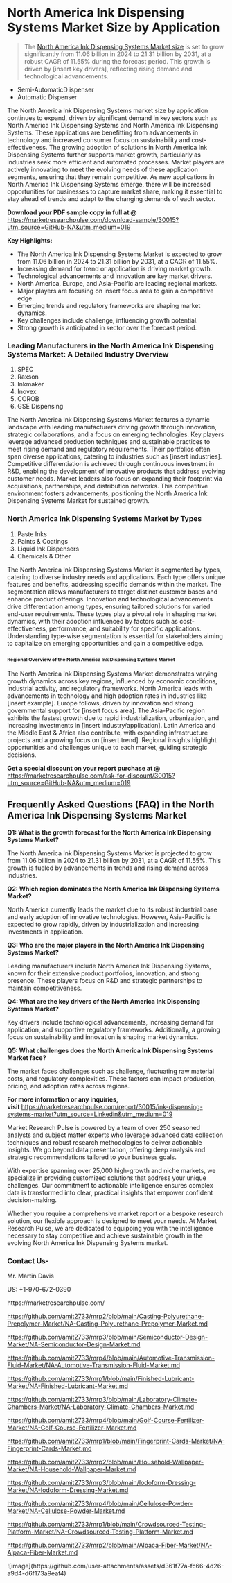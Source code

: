 <h1>North America Ink Dispensing Systems Market&nbsp;Size by Application</h1><blockquote><p>The <a href="https://marketresearchpulse.com/download-sample/30015?utm_source=GitHub-NA&amp;utm_medium=019">North America Ink Dispensing Systems Market size</a> is set to grow significantly from 11.06 billion in 2024 to 21.31 billion by 2031, at a robust CAGR of 11.55% during the forecast period. This growth is driven by [insert key drivers], reflecting rising demand and technological advancements.</p></blockquote><ul><li>Semi-AutomaticD ispenser<li> Automatic Dispenser</li></ul><p>The North America Ink Dispensing Systems market size by application continues to expand, driven by significant demand in key sectors such as North America Ink Dispensing Systems and North America Ink Dispensing Systems. These applications are benefitting from advancements in technology and increased consumer focus on sustainability and cost-effectiveness. The growing adoption of solutions in North America Ink Dispensing Systems further supports market growth, particularly as industries seek more efficient and automated processes. Market players are actively innovating to meet the evolving needs of these application segments, ensuring that they remain competitive. As new applications in North America Ink Dispensing Systems emerge, there will be increased opportunities for businesses to capture market share, making it essential to stay ahead of trends and adapt to the changing demands of each sector.</p><p><strong>Download your PDF sample copy in full at @ </strong><a href="https://marketresearchpulse.com/download-sample/30015?utm_source=GitHub-NA&amp;utm_medium=019">https://marketresearchpulse.com/download-sample/30015?utm_source=GitHub-NA&amp;utm_medium=019</a></p><p><strong>Key Highlights: </strong></p><ul><li>The North America Ink Dispensing Systems Market is expected to grow from 11.06 billion in 2024 to 21.31 billion by 2031, at a CAGR of 11.55%.</li><li>Increasing demand for trend or application is driving market growth.</li><li>Technological advancements and innovation are key market drivers.</li><li>North America, Europe, and Asia-Pacific are leading regional markets.</li><li>Major players are focusing on insert focus area to gain a competitive edge.</li><li>Emerging trends and regulatory frameworks are shaping market dynamics.</li><li>Key challenges include challenge, influencing growth potential.</li><li>Strong growth is anticipated in sector over the forecast period.</li></ul><h3>Leading Manufacturers in the North America Ink Dispensing Systems Market: A Detailed Industry Overview</h3><ol><li>SPEC</li><li>Raxson</li><li>Inkmaker</li><li>Inovex</li><li>COROB</li><li>GSE Dispensing</li></ol><div class="flex max-w-full flex-col flex-grow"><div class="min-h-8 text-message flex w-full flex-col items-end gap-2 whitespace-normal break-words [.text-message+&amp;]:mt-5" dir="auto" data-message-author-role="assistant" data-message-id="fd8432e4-4910-450d-b182-61b7bfb0a01f" data-message-model-slug="gpt-4o"><div class="flex w-full flex-col gap-1 empty:hidden first:pt-[3px]"><div class="markdown prose w-full break-words dark:prose-invert light"><p>The North America Ink Dispensing Systems Market features a dynamic landscape with leading manufacturers driving growth through innovation, strategic collaborations, and a focus on emerging technologies. Key players leverage advanced production techniques and sustainable practices to meet rising demand and regulatory requirements. Their portfolios often span diverse applications, catering to industries such as [insert industries]. Competitive differentiation is achieved through continuous investment in R&amp;D, enabling the development of innovative products that address evolving customer needs. Market leaders also focus on expanding their footprint via acquisitions, partnerships, and distribution networks. This competitive environment fosters advancements, positioning the North America Ink Dispensing Systems Market for sustained growth.</p></div></div></div></div><h3>North America Ink Dispensing Systems Market by Types</h3><ol><li>Paste Inks<li> Paints & Coatings<li> Liquid Ink Dispensers<li> Chemicals & Other</li></ol><div class="flex max-w-full flex-col flex-grow"><div class="min-h-8 text-message flex w-full flex-col items-end gap-2 whitespace-normal break-words [.text-message+&amp;]:mt-5" dir="auto" data-message-author-role="assistant" data-message-id="084470be-0bb7-4664-bddf-5156b4f41249" data-message-model-slug="gpt-4o-mini"><div class="flex w-full flex-col gap-1 empty:hidden first:pt-[3px]"><div class="markdown prose w-full break-words dark:prose-invert light"><p>The North America Ink Dispensing Systems Market is segmented by types, catering to diverse industry needs and applications. Each type offers unique features and benefits, addressing specific demands within the market. The segmentation allows manufacturers to target distinct customer bases and enhance product offerings. Innovation and technological advancements drive differentiation among types, ensuring tailored solutions for varied end-user requirements. These types play a pivotal role in shaping market dynamics, with their adoption influenced by factors such as cost-effectiveness, performance, and suitability for specific applications. Understanding type-wise segmentation is essential for stakeholders aiming to capitalize on emerging opportunities and gain a competitive edge.</p></div></div></div></div><h3><span style="font-size: 11px;">Regional Overview of the North America Ink Dispensing Systems Market</span></h3><div class="flex max-w-full flex-col flex-grow"><div class="min-h-8 text-message flex w-full flex-col items-end gap-2 whitespace-normal break-words [.text-message+&amp;]:mt-5" dir="auto" data-message-author-role="assistant" data-message-id="e9038762-ce64-4e30-91c9-9bd413514231" data-message-model-slug="gpt-4o-mini"><div class="flex w-full flex-col gap-1 empty:hidden first:pt-[3px]"><div class="markdown prose w-full break-words dark:prose-invert light"><p>The North America Ink Dispensing Systems Market demonstrates varying growth dynamics across key regions, influenced by economic conditions, industrial activity, and regulatory frameworks. North America leads with advancements in technology and high adoption rates in industries like [insert example]. Europe follows, driven by innovation and strong governmental support for [insert focus area]. The Asia-Pacific region exhibits the fastest growth due to rapid industrialization, urbanization, and increasing investments in [insert industry/application]. Latin America and the Middle East &amp; Africa also contribute, with expanding infrastructure projects and a growing focus on [insert trend]. Regional insights highlight opportunities and challenges unique to each market, guiding strategic decisions.</p></div></div></div></div><p><strong>Get a special discount on your report purchase at @ </strong><a href="https://marketresearchpulse.com/ask-for-discount/30015?utm_source=GitHub-NA&amp;utm_medium=019">https://marketresearchpulse.com/ask-for-discount/30015?utm_source=GitHub-NA&amp;utm_medium=019</a></p><h2>Frequently Asked Questions (FAQ) in the North America Ink Dispensing Systems Market</h2><p><strong>Q1: What is the growth forecast for the North America Ink Dispensing Systems Market?</strong></p><p>The North America Ink Dispensing Systems Market is projected to grow from 11.06 billion in 2024 to 21.31 billion by 2031, at a CAGR of 11.55%. This growth is fueled by advancements in trends and rising demand across industries.</p><p><strong>Q2: Which region dominates the North America Ink Dispensing Systems Market?</strong></p><p>North America currently leads the market due to its robust industrial base and early adoption of innovative technologies. However, Asia-Pacific is expected to grow rapidly, driven by industrialization and increasing investments in application.</p><p><strong>Q3: Who are the major players in the North America Ink Dispensing Systems Market?</strong></p><p>Leading manufacturers include North America Ink Dispensing Systems, known for their extensive product portfolios, innovation, and strong presence. These players focus on R&amp;D and strategic partnerships to maintain competitiveness.</p><p><strong>Q4: What are the key drivers of the North America Ink Dispensing Systems Market?</strong></p><p>Key drivers include technological advancements, increasing demand for application, and supportive regulatory frameworks. Additionally, a growing focus on sustainability and innovation is shaping market dynamics.</p><p><strong>Q5: What challenges does the North America Ink Dispensing Systems Market face?</strong></p><p>The market faces challenges such as challenge, fluctuating raw material costs, and regulatory complexities. These factors can impact production, pricing, and adoption rates across regions.</p><p><strong>For more information or any inquiries, visit&nbsp;</strong><a href="https://marketresearchpulse.com/report/30015/ink-dispensing-systems-market?utm_source=Linkedin&utm_medium=019">https://marketresearchpulse.com/report/30015/ink-dispensing-systems-market?utm_source=Linkedin&utm_medium=019</a></p><p>Market Research Pulse is powered by a team of over 250 seasoned analysts and subject matter experts who leverage advanced data collection techniques and robust research methodologies to deliver actionable insights. We go beyond data presentation, offering deep analysis and strategic recommendations tailored to your business goals.</p><p>With expertise spanning over 25,000 high-growth and niche markets, we specialize in providing customized solutions that address your unique challenges. Our commitment to actionable intelligence ensures complex data is transformed into clear, practical insights that empower confident decision-making.</p><p>Whether you require a comprehensive market report or a bespoke research solution, our flexible approach is designed to meet your needs. At Market Research Pulse, we are dedicated to equipping you with the intelligence necessary to stay competitive and achieve sustainable growth in the evolving North America Ink Dispensing Systems market.</p><h3><strong>Contact Us-</strong></h3><p>Mr. Martin Davis</p><p>US: +1-970-672-0390</p><p>https://marketresearchpulse.com/</p><p><a href="https://github.com/amit2733/mrp2/blob/main/Casting-Polyurethane-Prepolymer-Market/NA-Casting-Polyurethane-Prepolymer-Market.md">https://github.com/amit2733/mrp2/blob/main/Casting-Polyurethane-Prepolymer-Market/NA-Casting-Polyurethane-Prepolymer-Market.md</a></p><p><a href="https://github.com/amit2733/mrp3/blob/main/Semiconductor-Design-Market/NA-Semiconductor-Design-Market.md">https://github.com/amit2733/mrp3/blob/main/Semiconductor-Design-Market/NA-Semiconductor-Design-Market.md</a></p><p><a href="https://github.com/amit2733/mrp4/blob/main/Automotive-Transmission-Fluid-Market/NA-Automotive-Transmission-Fluid-Market.md">https://github.com/amit2733/mrp4/blob/main/Automotive-Transmission-Fluid-Market/NA-Automotive-Transmission-Fluid-Market.md</a></p><p><a href="https://github.com/amit2733/mrp1/blob/main/Finished-Lubricant-Market/NA-Finished-Lubricant-Market.md">https://github.com/amit2733/mrp1/blob/main/Finished-Lubricant-Market/NA-Finished-Lubricant-Market.md</a></p><p><a href="https://github.com/amit2733/mrp3/blob/main/Laboratory-Climate-Chambers-Market/NA-Laboratory-Climate-Chambers-Market.md">https://github.com/amit2733/mrp3/blob/main/Laboratory-Climate-Chambers-Market/NA-Laboratory-Climate-Chambers-Market.md</a></p><p><a href="https://github.com/amit2733/mrp4/blob/main/Golf-Course-Fertilizer-Market/NA-Golf-Course-Fertilizer-Market.md">https://github.com/amit2733/mrp4/blob/main/Golf-Course-Fertilizer-Market/NA-Golf-Course-Fertilizer-Market.md</a></p><p><a href="https://github.com/amit2733/mrp1/blob/main/Fingerprint-Cards-Market/NA-Fingerprint-Cards-Market.md">https://github.com/amit2733/mrp1/blob/main/Fingerprint-Cards-Market/NA-Fingerprint-Cards-Market.md</a></p><p><a href="https://github.com/amit2733/mrp2/blob/main/Household-Wallpaper-Market/NA-Household-Wallpaper-Market.md">https://github.com/amit2733/mrp2/blob/main/Household-Wallpaper-Market/NA-Household-Wallpaper-Market.md</a></p><p><a href="https://github.com/amit2733/mrp3/blob/main/Iodoform-Dressing-Market/NA-Iodoform-Dressing-Market.md">https://github.com/amit2733/mrp3/blob/main/Iodoform-Dressing-Market/NA-Iodoform-Dressing-Market.md</a></p><p><a href="https://github.com/amit2733/mrp4/blob/main/Cellulose-Powder-Market/NA-Cellulose-Powder-Market.md">https://github.com/amit2733/mrp4/blob/main/Cellulose-Powder-Market/NA-Cellulose-Powder-Market.md</a></p><p><a href="https://github.com/amit2733/mrp1/blob/main/Crowdsourced-Testing-Platform-Market/NA-Crowdsourced-Testing-Platform-Market.md">https://github.com/amit2733/mrp1/blob/main/Crowdsourced-Testing-Platform-Market/NA-Crowdsourced-Testing-Platform-Market.md</a></p><p><a href="https://github.com/amit2733/mrp2/blob/main/Alpaca-Fiber-Market/NA-Alpaca-Fiber-Market.md">https://github.com/amit2733/mrp2/blob/main/Alpaca-Fiber-Market/NA-Alpaca-Fiber-Market.md</a></p>
![image](https://github.com/user-attachments/assets/d361f77a-fc66-4d26-a9d4-d6f173a9eaf4)

